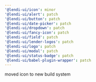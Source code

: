 ```yaml
---
'@lendi-ui/icon': minor
'@lendi-ui/alert': patch
'@lendi-ui/button': patch
'@lendi-ui/date-picker': patch
'@lendi-ui/dropdown': patch
'@lendi-ui/fancy-icon': patch
'@lendi-ui/field': patch
'@lendi-ui/lender-logos': patch
'@lendi-ui/logo': patch
'@lendi-ui/modal': patch
'@lendi-ui/status-badge': patch
'@lendi-ui/babel-plugin-wrapper': patch
---
```


moved icon to new build system
